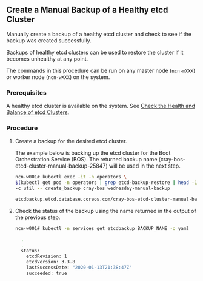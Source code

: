 ## Create a Manual Backup of a Healthy etcd Cluster

Manually create a backup of a healthy etcd cluster and check to see if the backup was created successfully.

Backups of healthy etcd clusters can be used to restore the cluster if it becomes unhealthy at any point.

The commands in this procedure can be run on any master node \(`ncn-mXXX`\) or worker node \(`ncn-wXXX`\) on the system.


### Prerequisites

A healthy etcd cluster is available on the system. See [Check the Health and Balance of etcd Clusters](Check_the_Health_and_Balance_of_etcd_Clusters.md).


### Procedure

1.  Create a backup for the desired etcd cluster.

    The example below is backing up the etcd cluster for the Boot Orchestration Service \(BOS\). The returned backup name (cray-bos-etcd-cluster-manual-backup-25847) will be used in the next step.

    ```bash
    ncn-w001# kubectl exec -it -n operators \
    $(kubectl get pod -n operators | grep etcd-backup-restore | head -1 | awk '{print $1}') \
    -c util -- create_backup cray-bos wednesday-manual-backup

    etcdbackup.etcd.database.coreos.com/cray-bos-etcd-cluster-manual-backup-25847 created
    ```

2.  Check the status of the backup using the name returned in the output of the previous step.

    ```bash
    ncn-w001# kubectl -n services get etcdbackup BACKUP_NAME -o yaml

      .
      .
      status:
        etcdRevision: 1
        etcdVersion: 3.3.8
        lastSuccessDate: "2020-01-13T21:38:47Z"
        succeeded: true
    ```




